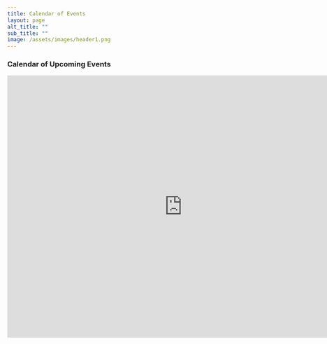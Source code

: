 ```yaml
---
title: Calendar of Events
layout: page
alt_title: ""
sub_title: ""
image: /assets/images/header1.png
---
```


<div class="span9">
	<h3>Calendar of Upcoming Events</h3>
	<iframe src="https://calendar.google.com/calendar/embed?title=Schedule%20of%20events%20and%20meetings%20%28including%20public%20and%20member-only%29&amp;height=600&amp;wkst=2&amp;bgcolor=%23ffcc00&amp;src=ualberta.ca_dec67td28d77j9c3aor74ubouk%40group.calendar.google.com&amp;color=%235F6B02&amp;src=ualberta.ca_qgif15rsubtjo4r0kr4accsnfg%40group.calendar.google.com&amp;color=%23333333&amp;ctz=America%2FEdmonton" style="border-width:0" width="800" height="600" frameborder="0" scrolling="no"></iframe>
</div>
